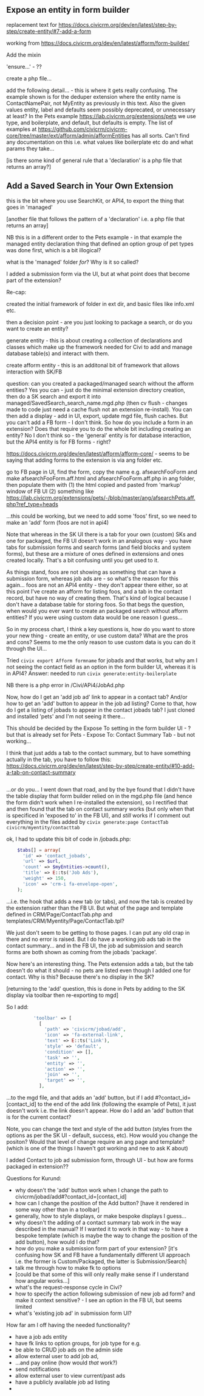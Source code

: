 ## Expose an entity in form builder

replacement text for https://docs.civicrm.org/dev/en/latest/step-by-step/create-entity/#7-add-a-form

working from https://docs.civicrm.org/dev/en/latest/afform/form-builder/

Add the mixin

'ensure...' - ??

create a php file...

add the following detail... - this is where it gets really confusing. The example shown is for the deduper extension where the entity name is ContactNamePair, not MyEntity as previously in this text. Also the given values entity, label and defaults seem possibly deprecated, or unnecessary at least? In the Pets example https://lab.civicrm.org/extensions/pets we use type, and boilerplate, and default, but defaults is empty. The list of examples at https://github.com/civicrm/civicrm-core/tree/master/ext/afform/admin/afformEntities has all sorts. Can't find any documentation on this i.e. what values like boilerplate etc do and what params they take...

[is there some kind of general rule that a 'declaration' is a php file that returns an array?]



## Add a Saved Search in Your Own Extension

this is the bit where you use SearchKit, or API4, to export the thing that goes in 'managed'

[another file that follows the pattern of a 'declaration' i.e. a php file that returns an array]

NB this is in a different order to the Pets example - in that example the managed entity declaration thing that defined an option group of pet types was done first, which is a bit illogical?

what is the 'managed' folder *for*? Why is it so called?



I added a submission form via the UI, but at what point does that become part of the extension?



Re-cap:

created the initial framework of folder in ext dir, and basic files like info.xml etc.

then a decision point - are you just looking to package a search, or do you want to create an entity?

generate entity - this is about creating a collection of declarations and classes which make up the framework needed for Civi to add and manage database table(s) and interact with them.

create afform entity - this is an additonal bit of framework that allows interaction with SK/FB 

question: can you created a packaged/managed search without the afform entities? Yes you can - just do the minimal extension directory creation, then do a SK search and export it into managed/SavedSearch_search_name.mgd.php (then cv flush - changes made to code just need a cache flush not an extension re-install). You can then add a display - add in UI, export, update mgd file, flush caches. But you can't add a FB form - I don't think. So how do you include a form in an extension? Does that require you to do the whole bit including creating an entity? No I don't think so - the 'general' entity is for database interaction, but the API4 entity is for FB forms - right? 

https://docs.civicrm.org/dev/en/latest/afform/afform-core/ - seems to be saying that adding forms to the extension is via ang folder etc.

go to FB page in UI, find the form, copy the name e.g. afsearchFooForm and make afsearchFooForm.aff.html and afsearchFooForm.aff.php in ang folder, then populate them with  (1) the html copied and pasted from 'markup' window of FB UI (2) something like https://lab.civicrm.org/extensions/pets/-/blob/master/ang/afsearchPets.aff.php?ref_type=heads

...this could be working, but we need to add some 'foos' first, so we need to make an 'add' form (foos are not in api4)

Note that whereas in the SK UI there is a tab for your own (custom) SKs and one for packaged, the FB UI doesn't work in an analogous way - you have tabs for submission forms and search forms (and field blocks and system forms), but these are a mixture of ones defined in extensions and ones created locally. That's a bit confusing until you get used to it.

As things stand, foos are not showing as something that can have a submission form, whereas job ads are - so what's the reason for this again... foos are not an API4 entity - they don't appear there either, so at this point I've create an afform for listing foos, and a tab in the contact record, but have no way of creating them. That's kind of logical because I don't have a database table for storing foos. So that begs the question, when would you ever want to create an packaged search without afform entities? If you were using custom data would be one reason I guess...

So in my process chart, I think a key questions is, how do you want to store your new thing - create an entity, or use custom data? What are the pros and cons? Seems to me the only reason to use custom data is you can do it through the UI...

Tried `civix export Afform formname` for jobads and that works, but why am I not seeing the contact field as an option in the form builder UI, whereas it is in API4? Answer: needed to run `civix generate:entity-boilerplate` 

NB there is a php error in /Civi/APi4/JobAd.php

Now, how do I get an 'add job ad' link to appear in a contact tab? And/or how to get an 'add' button to appear in the job ad listing? Come to that, how do I get a listing of jobads to appear in the contact jobads tab? I just cloned and installed 'pets' and I'm not seeing it there...

This should be decided by the Expose To setting in the form builder UI - ? but that is already set for Pets - Expose To: Contact Summary Tab - but not working...

I think that just adds a tab to the contact summary, but to have something actually in the tab, you have to follow this: https://docs.civicrm.org/dev/en/latest/step-by-step/create-entity/#10-add-a-tab-on-contact-summary

```

```

...or do you... I went down that road, and by the bye found that I didn't have the table display that form builder relied on in the mgd.php file (and hence the form didn't work when I re-installed the extension), so I rectified that and then found that the tab on contact summary works (but only when that is specificed in 'exposed to' in the FB UI), and *still* works if I comment out everything in the files added by `civix generate:page ContactTab civicrm/myentity/contacttab` 

ok, I had to update this bit of code in /jobads.php:

```php
    $tabs[] = array(
      'id' => 'contact_jobads',
      'url' => $url,
      'count' => $myEntities->count(),
      'title' => E::ts('Job Ads'),
      'weight' => 150,
      'icon' => 'crm-i fa-envelope-open',
    );
```

...i.e. the hook that adds a new tab (or tabs), and now the tab is created by the extension rather than the FB UI. But what of the page and template defined in CRM/Page/ContactTab.php and templates/CRM/Myentity/Page/ContactTab.tpl?

We just don't seem to be getting to those pages. I can put any old crap in there and no error is raised. But I do have a working job ads tab in the contact summary... and in the FB UI, the job ad submission and search forms are both shown as coming from the jobads 'package'.

Now here's an interesting thing. The Pets extension adds a tab, but the tab doesn't do what it should - no pets are listed even though I added one for contact. Why is this? Because there's no display in the SK?

[returning to the 'add' question, this is done in Pets by adding to the SK display via toolbar then re-exporting to mgd]

So I add:

```php
          'toolbar' => [
            [
              'path' => 'civicrm/jobad/add',
              'icon' => 'fa-external-link',
              'text' => E::ts('Link'),
              'style' => 'default',
              'condition' => [],
              'task' => '',
              'entity' => '',
              'action' => '',
              'join' => '',
              'target' => '',
            ],
```

...to the mgd file, and that adds an 'add' button, but if I add \#?contact_id=[contact_id] to the end of the add link (following the example of Pets), it just doesn't work i.e. the link doesn't appear. How do I add an 'add' button that is for the current contact?

Note, you can change the text and style of the add button (styles from the options as per the SK UI - default, success, etc). How would you change the positon? Would that level of change require an ang page and template? (which is one of the things I haven't got working and nee to ask K about)



I added Contact to job ad submission form, through UI - but how are forms packaged in extension??







Questions for Kurund:

- why doesn't the 'add' button work when I change the path to civicrm/jobad/add\#?contact_id=[contact_id]
- how can I change the position of the Add button? [have it rendered in some way other than in a toolbar]
- generally, how to style displays, or make bespoke displays I guess...
- why doesn't the adding of a contact summary tab work in the way described in the manual? If I wanted it to work in that way - to have a bespoke template (which is maybe the way to change the position of the add button), how would I do that?
- how do you make a submission form part of your extension? [it's confusing how SK and FB have a fundamentally different UI approach i.e. the former is Custom/Packaged, the latter is Submission/Search]
- talk me through how to make fk to options
- [could be that some of this will only really make sense if I understand how angular works...]
- what's the request-response cycle in Civi?
- how to specify the action following submission of new job ad form? and make it context sensitive? - I see an option in the FB UI, but seems limited
- what's 'existing job ad' in submission form UI?



How far am I off having the needed functionality?

- have a job ads entity
- have fk links to option groups, for job type for e.g.
- be able to CRUD job ads on the admin side
- allow external user to add job ad, 
- ...and pay online (how would *that* work?)
- send notifications
- allow external user to view current/past ads
- have a publicly available job ad listing
- 